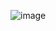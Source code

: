 ![image](https://user-images.githubusercontent.com/106613839/224520830-947f684c-72f7-4b66-8213-08891fb126f1.png)
